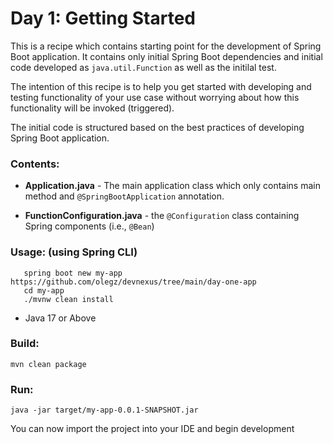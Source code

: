 # Day 1: Getting Started

This is a recipe which contains starting point for the development of Spring Boot application.
It contains only initial Spring Boot dependencies and initial code developed as `java.util.Function` as well as the initilal test.

The intention of this recipe is to help you get started with developing and testing functionality of your use case without 
worrying about how this functionality will be invoked (triggered).

The initial code is structured based on the best practices of developing Spring Boot application.

### Contents:
- **Application.java** - The main application class which only contains main method and `@SpringBootApplication` annotation.

- **FunctionConfiguration.java** - the `@Configuration` class containing Spring components (i.e., `@Bean`)  

### Usage: (using Spring CLI)

```
   spring boot new my-app https://github.com/olegz/devnexus/tree/main/day-one-app
   cd my-app
   ./mvnw clean install
```



* Java 17 or Above

### Build:
```
mvn clean package
```

### Run:
```
java -jar target/my-app-0.0.1-SNAPSHOT.jar
```

You can now import the project into your IDE and begin development
